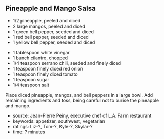 Pineapple and Mango Salsa
-------------------------

- 1/2 pineapple, peeled and diced
- 2 large mangos, peeled and diced
- 1 green bell pepper, seeded and diced
- 1 red bell pepper, seeded and diced
- 1 yellow bell pepper, seeded and diced
<!-- -->
- 1 tablespoon white vinegar
- 1 bunch cilantro, chopped
- 1/4 teaspoon serrano chili, seeded and finely diced
- 1 teaspoon finely diced red onion
- 1 teaspoon finely diced tomato
- 1 teaspoon sugar
- 1/4 teaspoon salt

Place diced pineapple, mangos, and bell peppers in a large bowl.  Add
remaining ingredients and toss, being careful not to burise the
pineapple and mango.

- source: Jean-Pierre Peiny, executive chef of L.A. Farm restaurant
- keywords: appetizer, southwest, vegetarian
- ratings: Liz-?, Tom-?, Kyle-?, Skylar-?
- time: ? minutes
